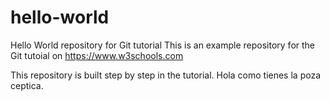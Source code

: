 # hello-world
Hello World repository for Git tutorial
This is an example repository for the Git tutoial on https://www.w3schools.com

This repository is built step by step in the tutorial.
Hola como tienes la poza ceptica.